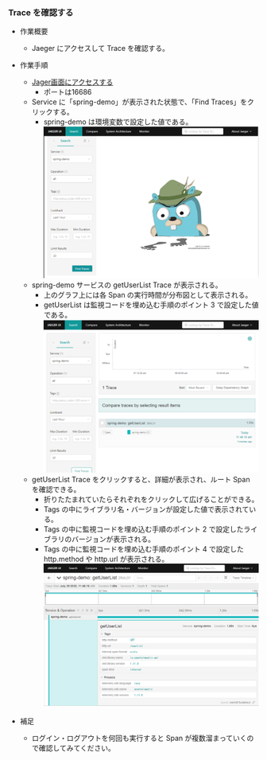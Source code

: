 ### Trace を確認する

- 作業概要
    - Jaeger にアクセスして Trace を確認する。
- 作業手順
    - [Jager画面にアクセスする]({{TRAFFIC_HOST1_16686}})
        - ポートは16686
    - Service に「spring-demo」が表示された状態で、「Find Traces」をクリックする。
        - spring-demo は環境変数で設定した値である。
        ![サービス検索](./assets/jaeger-login.png)
    - spring-demo サービスの getUserList Trace が表示される。
        - 上のグラフ上には各 Span の実行時間が分布図として表示される。
        - getUserList は監視コードを埋め込む手順のポイント 3 で設定した値である。
        ![getUserList](./assets/jaeger-getUserList.png)
    - getUserList Trace をクリックすると、詳細が表示され、ルート Span を確認できる。
        - 折りたたまれていたらそれぞれをクリックして広げることができる。
        - Tags の中にライブラリ名・バージョンが設定した値で表示されている。
        - Tags の中に監視コードを埋め込む手順のポイント 2 で設定したライブラリのバージョンが表示される。
        - Tags の中に監視コードを埋め込む手順のポイント 4 で設定した http.method や http.url が表示される。
        ![getUserList詳細](./assets/jaeger-getUserList-detail.png)

- 補足
    - ログイン・ログアウトを何回も実行すると Span が複数溜まっていくので確認してみてください。